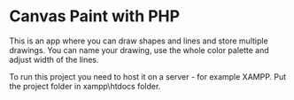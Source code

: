 # Canvas Paint with PHP

This is an app where you can draw shapes and lines and store multiple drawings. You can name your drawing, use the whole color palette and adjust width of the lines.

To run this project you need to host it on a server - for example XAMPP. Put the project folder in xampp\htdocs folder.
